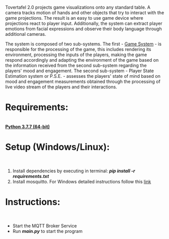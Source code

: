 Tovertafel 2.0 projects game visualizations onto any standard table. A camera tracks motion of hands and other objects that try to interact with the game projections. The result is an easy to use game device where projections react to player input. Additionally, the system can extract player emotions from facial expressions and observe their body language through additional cameras.

The system is composed of two sub-systems. The first - <a href="https://github.com/berat-cakir/Tovertafel_2.0_GameSystem">Game System</a> - is responsible for the
processing of the game, this includes rendering its environment, processing the inputs of the players,
making the game respond accordingly and adapting the environment of the game based on the
information received from the second sub-system regarding the players' mood and engagement.
The second sub-system - Player State Estimation system or P.S.E. - assesses the players' state
of mind based on mood and engagement measurements obtained through the processing of live
video stream of the players and their interactions.

<h1><b>Requirements:</b></h1><br>
<b><a href="https://www.python.org/downloads/release/python-377/">Python 3.7.7 (64-bit)</a></b><br>
<h1><b>Setup (Windows/Linux):</b></h1><br>
<ol>
    <li>Install dependencies by executing in terminal:
	<b><i>pip install -r requirements.txt</i></b></li>
    <li>Install mosquitto. For Windows detailed instructions follow this <a href="https://subscription.packtpub.com/book/application_development/9781787287815/1/ch01lvl1sec13/installing-a-mosquitto-broker-on-windows">link</a></li>
</ol>
<h1><b>Instructions:</b></h1><br>
<ul>
    <li>Start the MQTT Broker Service</li>
    <li>Run <b><i>main.py</i></b> to start the program</li>
</ul>
